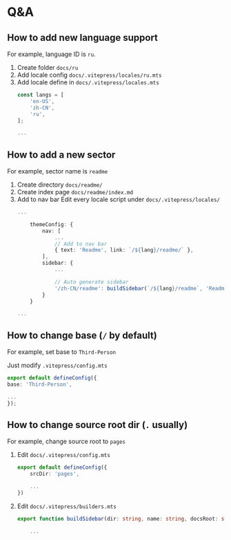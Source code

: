 # Q&A

## How to add new language support

For example, language ID is `ru`.

1. Create folder `docs/ru`
1. Add locale config `docs/.vitepress/locales/ru.mts`
1. Add locale define in `docs/.vitepress/locales.mts`
	```ts {4}
	const langs = [
		'en-US',
		'zh-CN',
		'ru',
	];

	...
	```

## How to add a new sector

For example, sector name is `readme`

1. Create directory `docs/readme/`
1. Create index page `docs/readme/index.md`
1. Add to nav bar
	Edit every locale script under `docs/.vitepress/locales/`
	```ts {6-7,12-13}
	...

		themeConfig: {
			nav: [
				...
				// Add to nav bar
				{ text: 'Readme', link: `/${lang}/readme/` },
			],
			sidebar: {
				...

				// Auto generate sidebar
				'/zh-CN/readme': buildSidebar(`/${lang}/readme`, 'Readme'),
			}
		}

	...
	```

## How to change base (`/` by default)

For example, set base to `Third-Person`

Just modify `.vitepress/config.mts`

```ts {2}
export default defineConfig({
base: 'Third-Person',

...
});
```

## How to change source root dir (`.` usually)

For example, change source root to `pages`

1. Edit `docs/.vitepress/config.mts`
	```ts {2}
	export default defineConfig({
		srcDir: 'pages',

		...
	})
	```
1. Edit `docs/.vitepress/builders.mts`
	```ts
	export function buildSidebar(dir: string, name: string, docsRoot: string = 'pages'): any {

		...
	```
